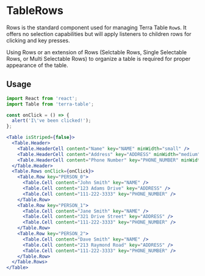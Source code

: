 # TableRows

Rows is the standard component used for managing Terra Table `Row`s. It offers no selection capabilities but will apply listeners to children rows for clicking and key presses.

Using Rows or an extension of Rows (Selctable Rows, Single Selectable Rows, or Multi Selectable Rows) to organize a table is required for proper appearance of the table.

## Usage

```jsx
import React from 'react';
import Table from 'terra-table';

const onClick = () => {
  alert('I\'ve been clicked!');
};

<Table isStriped={false}>
  <Table.Header>
    <Table.HeaderCell content="Name" key="NAME" minWidth="small" />
    <Table.HeaderCell content="Address" key="ADDRESS" minWidth="medium" />
    <Table.HeaderCell content="Phone Number" key="PHONE_NUMBER" minWidth="large" />
  </Table.Header>
  <Table.Rows onClick={onClick}>
    <Table.Row key="PERSON_0">
      <Table.Cell content="John Smith" key="NAME" />
      <Table.Cell content="123 Adams Drive" key="ADDRESS" />
      <Table.Cell content="111-222-3333" key="PHONE_NUMBER" />
    </Table.Row>
    <Table.Row key="PERSON_1">
      <Table.Cell content="Jane Smith" key="NAME" />
      <Table.Cell content="321 Drive Street" key="ADDRESS" />
      <Table.Cell content="111-222-3333" key="PHONE_NUMBER" />
    </Table.Row>
    <Table.Row key="PERSON_2">
      <Table.Cell content="Dave Smith" key="NAME" />
      <Table.Cell content="213 Raymond Road" key="ADDRESS" />
      <Table.Cell content="111-222-3333" key="PHONE_NUMBER" />
    </Table.Row>
  </Table.Rows>
</Table>
```